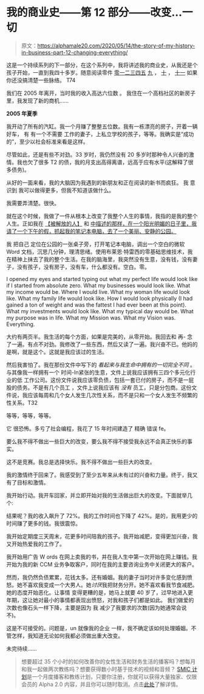 # 我的商业史——第 12 部分——改变…一切

> 原文：<https://alphamale20.com/2020/05/14/the-story-of-my-history-in-business-part-12-changing-everything/>

这是一个持续系列的下一部分，在这个系列中，我将讲述我的商业史，从我还是个孩子开始，一直到我四十多岁。随意阅读零件 [零](https://calebjonesblog.com/overview-business-life/)[一](http://calebjonesblog.com/the-story-of-my-history-in-business-part-1-kid-entrepreneur/)[二](https://calebjonesblog.com/the-story-of-my-history-in-business-part-2-my-first-real-work/)[三](https://calebjonesblog.com/the-story-of-my-history-in-business-part-3-moving-out/)[四](https://calebjonesblog.com/the-story-of-my-history-in-business-part-4-my-first-corporate-job/)[五](https://calebjonesblog.com/the-story-of-my-history-in-business-part-5-being-a-consultant/) [九](https://calebjonesblog.com/the-story-of-my-history-in-business-part-9-six-figures/) ， [十](https://calebjonesblog.com/the-story-of-my-history-in-business-part-10-expansion-and-blow-up/) ， [十一](https://calebjonesblog.com/the-story-of-my-history-in-business-part-11-getting-back-on-top/) 如果你还没搞清楚一些脉络。 T74

我们在 2005 年离开，当时我的收入高达六位数 。 我住在一个高档社区的新房子里，我发现了新的商机……

**2005 年夏季**

我开动了所有的汽缸。我一个月赚了整整五位数。我有一栋漂亮的房子，开着一辆好车， 有 有一个不需要 工作的妻子，上私立学校的孩子，等等。我确实是“成功的”，至少以社会标准来看是这样。

尽管如此，还是有些不对劲。33 岁时，我仍然没有 20 多岁时那种令人兴奋的激情。我也欠了很多 T2 的债，我的月支出高得离谱，远高于应有水平(这解释了很多债务)。

从好的一面来看，我的大脑因为我遇到的新朋友和正在阅读的新书而疯狂。 我 意识到 我可以做得更多，但我不知道该做什么。

我需要弄清楚。很快。

就在这个时候，我做了一件从根本上改变了我整个人生的事情，我指的是我的整个人生。正如我在 [【被解放的人】](http://www.alphamalebook.com/) 和 [中描述的那样，在一个阳光明媚的日子里，我请了一个下午的假，抓起我的笔记本电脑，去了一个美丽、安静的公园。](https://alphamale20.com/podcast/)

我 把自己 定位在公园的一张桌子旁，打开笔记本电脑，调出一个空白的微软 Word 文档，沉思几分钟，理清思绪。使用布莱恩·特雷西的零基础思维技术，我在精神上抹去了我的整个生活。在我的脑海里，我突然没有生意，没有钱，没有妻子，没有孩子，没有房子，没有车，什么都没有。空白。零。

I opened my eyes and started typing out what my perfect life would look like if I started from absolute zero. What my businesses would look like. What my income would be. Where I would live. What my woman life would look like. What my family life would look like. How I would look physically (I had gained a ton of weight and was the fattest I had ever been at this point). What my investments would look like. What my typical day would be. What my purpose was in life. What my Mission was. What my Vision was. Everything. 

大约有两页半。我生活的每个方面，如果是完美的，从零开始。我回去和 再- 念了一遍。有点不对劲。我修改了一些东西，然后又读了一遍。我兴奋不已。他妈的是啊，就是这个。这就是我应该过的生活。

然后我害怕了。我在那份文件中写下的 *看起来与我生命中拥有的一切完全不同* 。与其像我一样拥有一个 时间-In紧张的生意，文件上说我应该拥有三四个多元化行业的低 工作公司。这份文件说我应该零负债，包括一套已付的房子，而不是一屁股的债务。不是有几个员工 ，文件上说我应该有 *没有* 员工，只是分包商。这份文件说，我应该每周和几个女人发生几次性关系，而不是只和一个女人发生不频繁的性关系。T32

等等，等等，等等。

它 很恐怖。多亏了社会编程，我花了 15 年时间建造了 精确 错误 fe。

要么我不得不做出一些巨大的改变，要么我不得不接受我永远不会真正快乐的事实。

这不是竞赛。我总是选择快乐。我不得不做出一些巨大的改变。

我的激情终于回来了。我感受到了至少五年来从未有过的兴奋和力量。终于，我又有了目标和激情。

我开始行动。我开车回家，并立即开始对我的生活做出巨大的改变。下面就举几个:

结果呢？我的收入飙升了 72%。我的工作时间也下降了 42%。是的，我用更少的时间赚了更多的钱。我很震惊。

我开始定期度三天周末，花更多时间陪我的孩子。我开始减肥，变得更加兴奋，我又开始热爱我的工作了。

我开始用广告 W ords 在网上卖我的书，并在我人生中第一次开始在网上赚钱。我开始为我的新 CCM 业务争取客户，同时在我的主要咨询业务中关闭更大的客户。

然而，我仍然负债累累，花钱太多。还有婚姻。我的妻子当时对许多变化感到愤怒。她不喜欢我变成一个大男人。她*讨厌*我把财务分开。她不喜欢看我节食减肥。她的态度开始恶化。让事情 变得更糟的是，她马上就要 40 岁了，过早地进入更年期，这让她对最小的事情都表现出愤怒，对我和孩子们都是如此。 我们做爱的次数也像石头一样下降，主要是因为 我 减少了我要求的次数(因为她通常会说不)。

这是不可接受的。问题是，un 就像我的企业 一样，我不确定该如何处理婚姻。不管怎样，我知道无论如何我都必须做出重大改变。

未完待续……

> 想要超过 35 个小时的如何改善你的女性生活和财务生活的播客吗？想每月和我一起做两次教练吗？想要获得数小时基于技术的视频和音频？ [SMIC 计划](https://alphamale20.kartra.com/page/vIL17)是一个月度播客和教练计划，只要你注册，你就可以获得大量独家、仅限会员的 Alpha 2.0 内容，并且你可以随时取消。点击[此处](https://alphamale20.kartra.com/page/vIL17)了解详情。